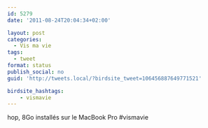 ```yaml
---
id: 5279
date: '2011-08-24T20:04:34+02:00'

layout: post
categories:
  - Vis ma vie
tags:
  - tweet
format: status
publish_social: no
guid: 'http://tweets.local/?birdsite_tweet=106456887649771521'

birdsite_hashtags:
    - vismavie
---
```


hop, 8Go installés sur le MacBook Pro #vismavie